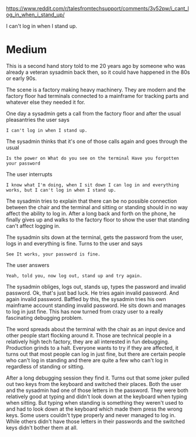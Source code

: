 https://www.reddit.com/r/talesfromtechsupport/comments/3v52pw/i_cant_log_in_when_i_stand_up/

I can't log in when I stand up.

# Medium

This is a second hand story told to me 20 years ago by someone who was already a veteran sysadmin back then, so it could have happened in the 80s or early 90s.

The scene is a factory making heavy machinery. They are modern and the factory floor had terminals connected to a mainframe for tracking parts and whatever else they needed it for.

One day a sysadmin gets a call from the factory floor and after the usual pleasantries the user says

    I can't log in when I stand up.

The sysadmin thinks that it's one of those calls again and goes through the usual

    Is the power on What do you see on the terminal Have you forgotten your password

The user interrupts

    I know what I'm doing, when I sit down I can log in and everything works, but I can't log in when I stand up.

The sysadmin tries to explain that there can be no possible connection between the chair and the terminal and sitting or standing should in no way affect the ability to log in. After a long back and forth on the phone, he finally gives up and walks to the factory floor to show the user that standing can't affect logging in.

The sysadmin sits down at the terminal, gets the password from the user, logs in and everything is fine. Turns to the user and says

    See It works, your password is fine.

The user answers

    Yeah, told you, now log out, stand up and try again.

The sysadmin obliges, logs out, stands up, types the password and invalid password. Ok, that's just bad luck. He tries again invalid password. And again invalid password. Baffled by this, the sysadmin tries his own mainframe account standing invalid password. He sits down and manages to log in just fine. This has now turned from crazy user to a really fascinating debugging problem.

The word spreads about the terminal with the chair as an input device and other people start flocking around it. Those are technical people in a relatively high tech factory, they are all interested in fun debugging. Production grinds to a halt. Everyone wants to try if they are affected, it turns out that most people can log in just fine, but there are certain people who can't log in standing and there are quite a few who can't log in regardless of standing or sitting.

After a long debugging session they find it. Turns out that some joker pulled out two keys from the keyboard and switched their places. Both the user and the sysadmin had one of those letters in the password. They were both relatively good at typing and didn't look down at the keyboard when typing when sitting. But typing when standing is something they weren't used to and had to look down at the keyboard which made them press the wrong keys. Some users couldn't type properly and never managed to log in. While others didn't have those letters in their passwords and the switched keys didn't bother them at all.